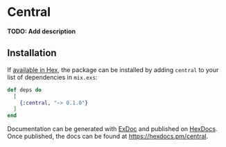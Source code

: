 # Central

**TODO: Add description**

## Installation

If [available in Hex](https://hex.pm/docs/publish), the package can be installed
by adding `central` to your list of dependencies in `mix.exs`:

```elixir
def deps do
  [
    {:central, "~> 0.1.0"}
  ]
end
```

Documentation can be generated with [ExDoc](https://github.com/elixir-lang/ex_doc)
and published on [HexDocs](https://hexdocs.pm). Once published, the docs can
be found at <https://hexdocs.pm/central>.

